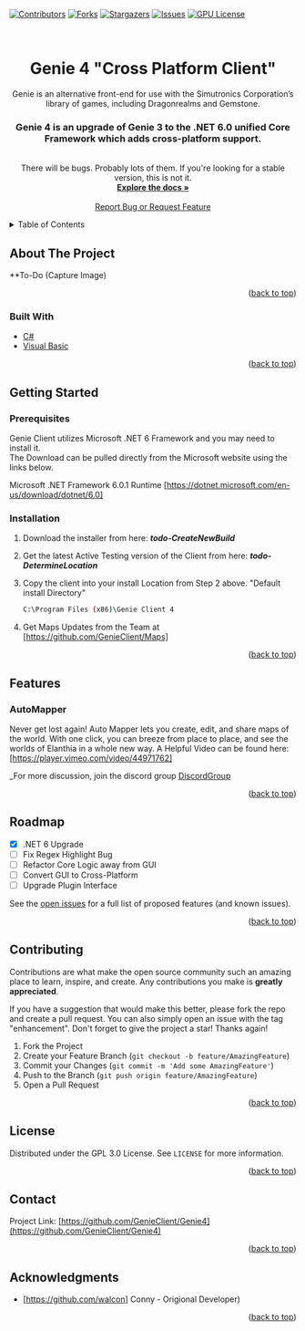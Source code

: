 <div id="top"></div>
<!--
*** Genie Client is a Community focused development of Conny's Open Source Version of GenieClient.
*** we want to take a moment and thank Conny for his hard work on GenieClient over the years and 
*** for allowing the community to take a part in the future development of the Client.
*** 
*** Thanks again! Now team go create something AMAZING! :D
-->



<!-- PROJECT SHIELDS -->
<!--
*** This Readme is using markdown "reference style" links for readability.
*** Reference links are enclosed in brackets [ ] instead of parentheses ( ).
*** See the bottom of this document for the declaration of the reference variables
*** for contributors-url, forks-url, etc. This is an optional, concise syntax you may use.
*** https://www.markdownguide.org/basic-syntax/#reference-style-links
-->
[![Contributors][contributors-shield]][contributors-url]
[![Forks][forks-shield]][forks-url]
[![Stargazers][stars-shield]][stars-url]
[![Issues][issues-shield]][issues-url]
[![GPU License][license-shield]][license-url]




<!-- PROJECT LOGO -->
<br />
<div align="center">


<h1 align="center">Genie 4 "Cross Platform Client"</h1>

  <p align="center">
    Genie is an alternative front-end for use with the Simutronics Corporation’s library of games, including Dragonrealms and Gemstone.
    <br />
	<h3>
	Genie 4 is an upgrade of Genie 3 to the .NET 6.0 unified Core Framework which adds cross-platform support.
	</h3>
	<br />
	There will be bugs. Probably lots of them. If you're looking for a stable version, this is not it.
	<br />
    <a href="https://github.com/GenieClient/Genie4"><strong>Explore the docs »</strong></a>
    <br />
    <br />
    <a href="https://github.com/GenieClient/Genie4/issues">Report Bug or Request Feature</a>
  </p>
</div>



<!-- TABLE OF CONTENTS -->
<details>
  <summary>Table of Contents</summary>
  <ol>
    <li>
      <a href="#about-the-project">About The Project</a>
      <ul>
        <li><a href="#built-with">Built With</a></li>
      </ul>
    </li>
    <li>
      <a href="#getting-started">Getting Started</a>
      <ul>
        <li><a href="#prerequisites">Prerequisites</a></li>
        <li><a href="#installation">Installation</a></li>
      </ul>
    </li>
    <li><a href="#features">Features</a></li>
    <li><a href="#roadmap">Roadmap</a></li>
    <li><a href="#contributing">Contributing</a></li>
    <li><a href="#license">License</a></li>
    <li><a href="#contact">Contact</a></li>
    <li><a href="#acknowledgments">Acknowledgments</a></li>
  </ol>
</details>



<!-- ABOUT THE PROJECT -->
## About The Project


**To-Do (Capture Image)


<p align="right">(<a href="#top">back to top</a>)</p>



### Built With

* [C#](https://docs.microsoft.com/en-us/dotnet/csharp/)
* [Visual Basic](https://docs.microsoft.com/en-us/dotnet/visual-basic/)


<p align="right">(<a href="#top">back to top</a>)</p>



<!-- GETTING STARTED -->
## Getting Started


### Prerequisites


Genie Client utilizes Microsoft .NET 6 Framework and you may need to install it.  
The Download can be pulled directly from the Microsoft website using the links below. 

Microsoft .NET Framework 6.0.1 Runtime [https://dotnet.microsoft.com/en-us/download/dotnet/6.0]

### Installation

1. Download the installer from here:
	***todo-CreateNewBuild***
	

2. Get the latest Active Testing version of the Client from here:
	***todo-DetermineLocation***

3. Copy the client into your install Location from Step 2 above. 
	"Default install Directory"
   ```sh
   C:\Program Files (x86)\Genie Client 4
   ```
4. Get Maps Updates from the Team at
	[https://github.com/GenieClient/Maps]


<p align="right">(<a href="#top">back to top</a>)</p>



<!-- Feature EXAMPLES -->
## Features

### AutoMapper
Never get lost again!  Auto Mapper lets you create, edit, and share maps of the world.  With one click, you can breeze from place to place, and see the worlds of Elanthia in a whole new way.
A Helpful Video can be found here: [https://player.vimeo.com/video/44971762]

_For more discussion, join the discord group [DiscordGroup](https://discord.gg/MtmzE2w)

<p align="right">(<a href="#top">back to top</a>)</p>


<!-- ROADMAP -->
## Roadmap

- [x] .NET 6 Upgrade
- [ ] Fix Regex Highlight Bug
- [ ] Refactor Core Logic away from GUI
- [ ] Convert GUI to Cross-Platform
- [ ] Upgrade Plugin Interface

See the [open issues](https://github.com/GenieClient/Genie4/issues) for a full list of proposed features (and known issues).

<p align="right">(<a href="#top">back to top</a>)</p>



<!-- CONTRIBUTING -->
## Contributing

Contributions are what make the open source community such an amazing place to learn, inspire, and create. Any contributions you make is **greatly appreciated**.

If you have a suggestion that would make this better, please fork the repo and create a pull request. You can also simply open an issue with the tag "enhancement".
Don't forget to give the project a star! Thanks again!

1. Fork the Project
2. Create your Feature Branch (`git checkout -b feature/AmazingFeature`)
3. Commit your Changes (`git commit -m 'Add some AmazingFeature'`)
4. Push to the Branch (`git push origin feature/AmazingFeature`)
5. Open a Pull Request

<p align="right">(<a href="#top">back to top</a>)</p>



<!-- LICENSE -->
## License

Distributed under the GPL 3.0 License. See `LICENSE` for more information.

<p align="right">(<a href="#top">back to top</a>)</p>



<!-- CONTACT -->
## Contact


Project Link: [https://github.com/GenieClient/Genie4](https://github.com/GenieClient/Genie4)

<p align="right">(<a href="#top">back to top</a>)</p>



<!-- ACKNOWLEDGMENTS -->
## Acknowledgments

* [https://github.com/walcon] Conny - Origional Developer)


<p align="right">(<a href="#top">back to top</a>)</p>



<!-- MARKDOWN LINKS & IMAGES -->
<!-- https://www.markdownguide.org/basic-syntax/#reference-style-links -->
[contributors-shield]: https://img.shields.io/github/contributors/GenieClient/Genie4.svg?style=for-the-badge
[contributors-url]: https://github.com/GenieClient/Genie4/graphs/contributors
[forks-shield]: https://img.shields.io/github/forks/GenieClient/Genie4.svg?style=for-the-badge
[forks-url]: https://github.com/GenieClient/Genie4/network/members
[stars-shield]: https://img.shields.io/github/stars/GenieClient/Genie4.svg?style=for-the-badge
[stars-url]: https://github.com/GenieClient/Genie4/stargazers
[issues-shield]: https://img.shields.io/github/issues/GenieClient/Genie4.svg?style=for-the-badge
[issues-url]: https://github.com/GenieClient/Genie4/issues
[license-shield]: https://img.shields.io/github/license/GenieClient/Genie4.svg?style=for-the-badge
[license-url]: https://github.com/GenieClient/Genie4/blob/master/LICENSE.txt
[product-screenshot]: images/screenshot.png



